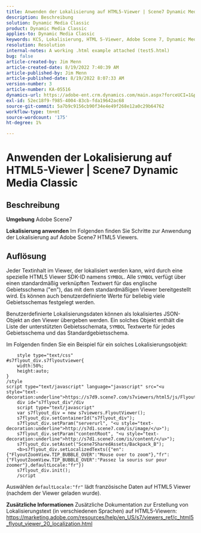 ```yaml
---
title: Anwenden der Lokalisierung auf HTML5-Viewer | Scene7 Dynamic Media Classic
description: Beschreibung
solution: Dynamic Media Classic
product: Dynamic Media Classic
applies-to: Dynamic Media Classic
keywords: KCS, Lokalisierung, HTML 5-Viewer, Adobe Scene 7, Dynamic Media Classic
resolution: Resolution
internal-notes: A working .html example attached (test5.html)
bug: false
article-created-by: Jim Menn
article-created-date: 8/19/2022 7:40:39 AM
article-published-by: Jim Menn
article-published-date: 8/19/2022 8:07:33 AM
version-number: 3
article-number: KA-05516
dynamics-url: https://adobe-ent.crm.dynamics.com/main.aspx?forceUCI=1&pagetype=entityrecord&etn=knowledgearticle&id=37f9dc35-921f-ed11-b83e-0022480866ad
exl-id: 52ec18f9-f985-4004-83cb-fda19642ac68
source-git-commit: 5a7b9c9156cb90f34e4e49f268e12a0c29b64762
workflow-type: tm+mt
source-wordcount: '175'
ht-degree: 1%

---
```


# Anwenden der Lokalisierung auf HTML5-Viewer | Scene7 Dynamic Media Classic

## Beschreibung


<b>Umgebung</b>
Adobe Scene7

<b>Lokalisierung anwenden</b>
Im Folgenden finden Sie Schritte zur Anwendung der Lokalisierung auf Adobe Scene7 HTML5 Viewers.




## Auflösung


Jeder Textinhalt im Viewer, der lokalisiert werden kann, wird durch eine spezielle HTML5 Viewer SDK-ID namens `SYMBOL`.
Alle `SYMBOL` verfügt über einen standardmäßig verknüpften Textwert für das englische Gebietsschema (&quot;en&quot;), das mit dem standardmäßigen Viewer bereitgestellt wird. Es können auch benutzerdefinierte Werte für beliebig viele Gebietsschemas festgelegt werden.

Benutzerdefinierte Lokalisierungsdaten können als lokalisiertes JSON-Objekt an den Viewer übergeben werden.
Ein solches Objekt enthält die Liste der unterstützten Gebietsschemata, `SYMBOL` Textwerte für jedes Gebietsschema und das Standardgebietsschema.

Im Folgenden finden Sie ein Beispiel für ein solches Lokalisierungsobjekt:

```
    style type="text/css"
#s7flyout_div.s7flyoutviewer{
    width:50%;
    height:auto;
}
/style
script type="text/javascript" language="javascript" src="<u style="text-decoration:underline">https://s7d9.scene7.com/s7viewers/html5/js/FlyoutViewer.js</u>"/script
    div id="s7flyout_div"/div
    script type="text/javascript"
    var s7flyout_div = new s7viewers.FlyoutViewer();
    s7flyout_div.setContainerId("s7flyout_div");
    s7flyout_div.setParam("serverurl", "<u style="text-decoration:underline">http://s7d1.scene7.com/is/image/</u>");
    s7flyout_div.setParam("contentRoot", "<u style="text-decoration:underline">http://s7d1.scene7.com/is/content/</u>");
    s7flyout_div.setAsset("Scene7SharedAssets/Backpack_B");
    <b>s7flyout_div.setLocalizedTexts({"en":{"FlyoutZoomView.TIP_BUBBLE_OVER":"Mouse over to zoom"},"fr":{"FlyoutZoomView.TIP_BUBBLE_OVER":"Passez la souris sur pour zoomer"},defaultLocale:"fr"})
    s7flyout_div.init();
    /script
```

Auswählen `defaultLocale:"fr"` lädt französische Daten auf HTML5 Viewer (nachdem der Viewer geladen wurde).

<b>Zusätzliche Informationen</b>
Zusätzliche Dokumentation zur Erstellung von Lokalisierungstext (in verschiedenen Sprachen) auf HTML5-Viewern: https://marketing.adobe.com/resources/help/en_US/s7/viewers_ref/c_html5_flyout_viewer_20_localization.html
